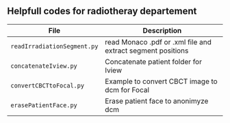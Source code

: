 
## Helpfull codes for radiotheray departement

| File                    | Description                                                        |
| ----------------------- | ------------------------------------------------------------------ |
| `readIrradiationSegment.py` | read Monaco .pdf or .xml file and extract segment positions    |
| `concatenateIview.py`   | Concatenate patient folder for Iview                               |
| `convertCBCTtoFocal.py` | Example to convert CBCT image to dcm for Focal                     |
| `erasePatientFace.py`   | Erase patient face to anonimyze dcm                                |
